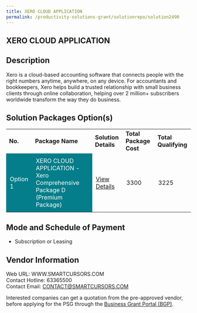 ```yaml
---
title: XERO CLOUD APPLICATION
permalink: /productivity-solutions-grant/solutionrepo/solution2490
---
```


## XERO CLOUD APPLICATION

## Description

Xero is a cloud-based accounting software that connects people with the right numbers anytime, anywhere, on any device. For accountants and bookkeepers, Xero helps build a trusted relationship with small business clients through online collaboration, helping over 2 million+ subscribers worldwide transform the way they do business.

## Solution Packages Option(s)

<table>
<tr>
<td><b>No.</b></td>
<td><b>Package Name</b></td>
<td><b>Solution Details</b></td>
<td><b>Total Package Cost</b></td>
<td><b>Total Qualifying</b></td>
</tr>
<tr>
<td style='padding: 10px; background-color: #037E8A; color: #FFFFFF;'>Option 1</td>
<td style='padding: 10px; background-color: #037E8A; color: #FFFFFF;'>XERO CLOUD APPLICATION - Xero Comprehensive Package D (Premium Package)</td>
<td style='padding: 10px;'><a href='https://www.gobusiness.gov.sg/images/psg/SmartCursors_Xero_Cloud_20200659_Desensitised_Annex_3_Part_4.pdf' target='_blank'>View Details</a></td>
<td style='padding: 10px;'>3300</td>
<td style='padding: 10px;'>3225</td>
</tr>
</table>

## Mode and Schedule of Payment

 - Subscription or Leasing

## Vendor Information

 Web URL: WWW.SMARTCURSORS.COM <br>Contact Hotline: 63365500 <br>Contact Email: CONTACT@SMARTCURSORS.COM <br>

Interested companies can get a quotation from the pre-approved vendor, before applying for the PSG through the <a href='https://www.businessgrants.gov.sg/' target='_blank' rel='noopener'>Business Grant Portal (BGP)</a>.

<script src="/jquery/resize-tables.js"></script>

